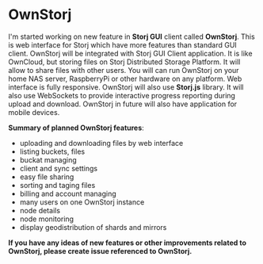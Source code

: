 # OwnStorj

I'm started working on new feature in **Storj GUI** client called **OwnStorj**. 
This is web interface for Storj which have more features than standard GUI client. 
OwnStorj will be integrated with Storj GUI Client application.
It is like OwnCloud, but storing files on Storj Distributed Storage Platform.
It will allow to share files with other users.
You will can run OwnStorj on your home NAS server, RaspberryPi or other hardware on any platform. 
Web interface is fully responsive. OwnStorj will also use **Storj.js** library.
It will also use WebSockets to provide interactive progress reporting during upload and download.
OwnStorj in future will also have application for mobile devices.

**Summary of planned OwnStorj features**:
- uploading and downloading files by web interface
- listing buckets, files
- buckat managing
- client and sync settings
- easy file sharing
- sorting and taging files
- billing and account managing
- many users on one OwnStorj instance
- node details
- node monitoring
- display geodistribution of shards and mirrors

**If you have any ideas of new features or other improvements related to OwnStorj, please create issue referenced to OwnStorj.**
